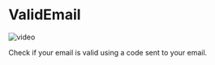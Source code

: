 # ValidEmail

![video](https://www.youtube.com/watch?v=4rgPSj4eERQ)

Check if your email is valid using a code sent to your email.
